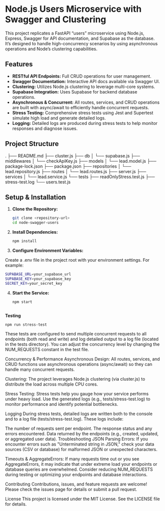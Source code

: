 # Node.js Users Microservice with Swagger and Clustering

This project replicates a FastAPI “users” microservice using Node.js, Express, Swagger for API documentation, and Supabase as the database. It’s designed to handle high-concurrency scenarios by using asynchronous operations and Node’s clustering capabilities.

## Features

- **RESTful API Endpoints:** Full CRUD operations for user management.
- **Swagger Documentation:** Interactive API docs available via Swagger UI.
- **Clustering:** Utilizes Node.js clustering to leverage multi-core systems.
- **Supabase Integration:** Uses Supabase for backend database operations.
- **Asynchronous & Concurrent:** All routes, services, and CRUD operations are built with async/await to efficiently handle concurrent requests.
- **Stress Testing:** Comprehensive stress tests using Jest and Supertest simulate high load and generate detailed logs.
- **Logging:** Detailed logs are produced during stress tests to help monitor responses and diagnose issues.

## Project Structure
.
├── README.md
├── cluster.js
├── db
│   └── supabase.js
├── middlewares
│   └── checkApiKey.js
├── models
│   └── lead.model.js
├── package-lock.json
├── package.json
├── repositories
│   └── lead.repository.js
├── routes
│   └── lead.routes.js
├── server.js
├── services
│   └── lead.service.js
└── tests
    ├── readOnlyStress.test.js
    ├── stress-test.log
    └── users.test.js



## Setup & Installation

1. **Clone the Repository:**
   ```bash
   git clone <repository-url>
   cd node-swagger-users
   ```

2. **Install Dependencies:**

   ```bash
   npm install

3. **Configure Environment Variables:**

Create a .env file in the project root with your environment settings. For example:

   ```bash
   SUPABASE_URL=your_supabase_url
   SUPABASE_KEY=your_supabase_key
   SECRET_KEY=your_secret_key
   ```

4. **Start the Service:**
   ```bash
   npm start



**Testing**
   ```bash 
   npm run stress-test
   ```

These tests are configured to send multiple concurrent requests to all endpoints (both read and write) and log detailed output to a log file (located in the tests directory). You can adjust the concurrency level by changing the NUM_REQUESTS constant in the test file.

Concurrency & Performance
Asynchronous Design:
All routes, services, and CRUD functions use asynchronous operations (async/await) so they can handle many concurrent requests.

Clustering:
The project leverages Node.js clustering (via cluster.js) to distribute the load across multiple CPU cores.

Stress Testing:
Stress tests help you gauge how your service performs under heavy load. Use the generated logs (e.g., tests/stress-test.log) to monitor performance and identify potential bottlenecks.

Logging
During stress tests, detailed logs are written both to the console and to a log file (tests/stress-test.log). These logs include:

The number of requests sent per endpoint.
The response status and any errors encountered.
Data returned by the endpoints (e.g., created, updated, or aggregated user data).
Troubleshooting
JSON Parsing Errors:
If you encounter errors such as "Unterminated string in JSON," check your data sources (CSV or database) for malformed JSON or unexpected characters.

Timeouts & AggregateErrors:
If many requests time out or you see AggregateErrors, it may indicate that under extreme load your endpoints or database queries are overwhelmed. Consider reducing NUM_REQUESTS during testing or optimizing your endpoints and database interactions.

Contributing
Contributions, issues, and feature requests are welcome! Please check the issues page for details or submit a pull request.

License
This project is licensed under the MIT License. See the LICENSE file for details.

